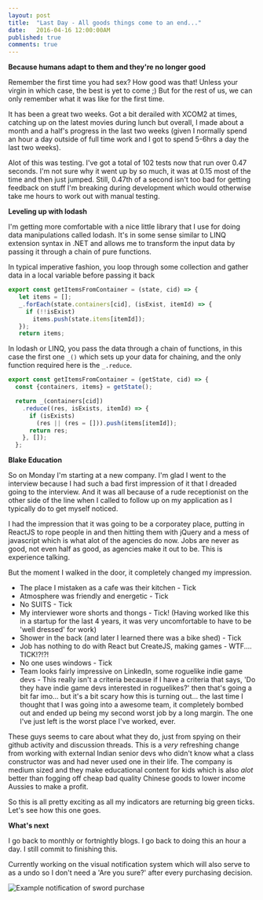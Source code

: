 ```yaml
---
layout: post
title:  "Last Day - All goods things come to an end..."
date:   2016-04-16 12:00:00AM
published: true
comments: true
---
```


**Because humans adapt to them and they're no longer good**

Remember the first time you had sex? How good was that! Unless your virgin in which case, the best is yet to come ;) But for the rest of us, we can only remember what it was like for the first time.

It has been a great two weeks. Got a bit derailed with XCOM2 at times, catching up on the latest movies during lunch but overall, I made about a month and a half's progress in the last two weeks (given I normally spend an hour a day outside of full time work and I got to spend 5-6hrs a day the last two weeks).

Alot of this was testing. I've got a total of 102 tests now that run over 0.47 seconds. I'm not sure why it went up by so much, it was at 0.15 most of the time and then just jumped. Still, 0.47th of a second isn't too bad for getting feedback on stuff I'm breaking during development which would otherwise take me hours to work out with manual testing.

**Leveling up with lodash**

I'm getting more comfortable with a nice little library that I use for doing data manipulations called lodash. It's in some sense similar to LINQ extension syntax in .NET and allows me to transform the input data by passing it through a chain of pure functions.

In typical imperative fashion, you loop through some collection and gather data in a local variable before passing it back

```javascript
export const getItemsFromContainer = (state, cid) => {
   let items = [];
   _.forEach(state.containers[cid], (isExist, itemId) => {
     if (!!isExist)
       items.push(state.items[itemId]);
   });
   return items;
```

In lodash or LINQ, you pass the data through a chain of functions, in this case the first one `_()` which sets up your data for chaining, and the only function required here is the `_.reduce`.

```javascript
export const getItemsFromContainer = (getState, cid) => {
  const {containers, items} = getState();

  return _(containers[cid])
    .reduce((res, isExists, itemId) => {
      if (isExists)
        (res || (res = [])).push(items[itemId]);
      return res;
    }, []);
  };
```

**Blake Education**

So on Monday I'm starting at a new company. I'm glad I went to the interview because I had such a bad first impression of it that I dreaded going to the interview. And it was all because of a rude receptionist on the other side of the line when I called to follow up on my application as I typically do to get myself noticed.

I had the impression that it was going to be a corporatey place, putting in ReactJS to rope people in and then hitting them with jQuery and a mess of javascript which is what alot of the agencies do now. Jobs are never as good, not even half as good, as agencies make it out to be. This is experience talking.

But the moment I walked in the door, it completely changed my impression.

- The place I mistaken as a cafe was their kitchen - Tick
- Atmosphere was friendly and energetic - Tick
- No SUITS - Tick
- My interviewer wore shorts and thongs - Tick! (Having worked like this in a startup for the last 4 years, it was very uncomfortable to have to be 'well dressed' for work)
- Shower in the back (and later I learned there was a bike shed) - Tick
- Job has nothing to do with React but CreateJS, making games - WTF.... TICK!?!?!
- No one uses windows - Tick
- Team looks fairly impressive on LinkedIn, some roguelike indie game devs - This really isn't a criteria because if I have a criteria that says, 'Do they have indie game devs interested in roguelikes?' then that's going a bit far imo... but it's a bit scary how this is turning out... the last time I thought that I was going into a awesome team, it completely bombed out and ended up being my second worst job by a long margin. The one I've just left is the worst place I've worked, ever.

These guys seems to care about what they do, just from spying on their github activity and discussion threads. This is a *very* refreshing change from working with external Indian senior devs who didn't know what a class constructor was and had never used one in their life.
The company is medium sized and they make educational content for kids which is also *alot* better than fogging off cheap bad quality Chinese goods to lower income Aussies to make a profit.

So this is all pretty exciting as all my indicators are returning big green ticks. Let's see how this one goes.

**What's next**

I go back to monthly or fortnightly blogs. I go back to doing this an hour a day. I still commit to finishing this.

Currently working on the visual notification system which will also serve to as a undo so I don't need a 'Are you sure?' after every purchasing decision.

![Example notification of sword purchase](/cotwmtor/images/notifications.png)